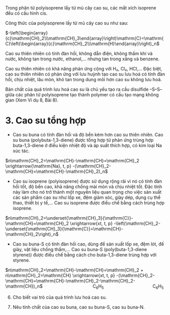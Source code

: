 Trong phân tử polyisoprene lấy từ mủ cây cao su, các mắt xích isoprene đều có cấu hình cis.

Công thức của polyisoprene lấy từ mủ cây cao su như sau:

$-\left(\begin{array}{c}\mathrm{CH}_2\\\mathrm{CH}_3\end{array}\right)\mathrm{C}=\mathrm{C}\left(\begin{array}{c}\mathrm{CH}_2\\\mathrm{H}\end{array}\right)_n$

Cao su thiên nhiên có tính đàn hồi, không dẫn điện, không thấm khí và nước, không tan trong nước, ethanol,... nhưng tan trong xăng và benzene.

Cao su thiên nhiên có khả năng phản ứng cộng với H₂, Cl₂, HCl,... Đặc biệt, cao su thiên nhiên có phản ứng với lưu huỳnh tạo cao su lưu hoá có tính đàn hồi, chịu nhiệt, lâu mòn, khó tan trong dung môi hơn cao su không lưu hoá.

Bản chất của quá trình lưu hoá cao su là chủ yếu tạo ra cầu disulfide –S–S– giữa các phân tử polyisoprene tạo thành polymer có cấu tạo mạng không gian (Xem Ví dụ 8, Bài 8).

# 3. Cao su tổng hợp

- Cao su buna có tính đàn hồi và độ bền kém hơn cao su thiên nhiên. Cao su buna (polybuta-1,3-diene) được tổng hợp từ phản ứng trùng hợp buta-1,3-diene ở điều kiện nhiệt độ và áp suất thích hợp, có kim loại Na xúc tác.

$n\mathrm{CH}_2=\mathrm{CH}-\mathrm{CH}=\mathrm{CH}_2 \xrightarrow{\mathrm{Na}, t, p} -(\mathrm{CH}_2-\mathrm{CH}=\mathrm{CH}-\mathrm{CH}_2)_n$

- Cao su isoprene (polyisoprene) được sử dụng rộng rãi vì nó có tính đàn hồi tốt, độ bền cao, khả năng chống mài mòn và chịu nhiệt tốt. Đặc tính này làm cho nó trở thành một nguyên liệu quan trọng cho việc sản xuất các sản phẩm cao su như lốp xe, đệm giảm xóc, giày dép, dụng cụ thể thao, thiết bị y tế,... Cao su isoprene được điều chế bằng cách trùng hợp isoprene.

$n\mathrm{CH}_2=\underset{\mathrm{CH}_3}{\mathrm{C}}-\mathrm{CH}=\mathrm{CH}_2 \xrightarrow{xt, t, p} -\left(\mathrm{CH}_2-\underset{\mathrm{CH}_3}{\mathrm{C}}=\mathrm{CH}-\mathrm{CH}_2\right)_n$

- Cao su buna-S có tính đàn hồi cao, dùng để sản xuất lốp xe, đệm lót, đế giày, vật liệu chống thấm,... Cao su buna-S (poly(buta-1,3-diene styrene)) được điều chế bằng cách cho buta-1,3-diene trùng hợp với styrene.

$n\mathrm{CH}_2=\mathrm{CH}-\mathrm{CH}=\mathrm{CH}_2 + n\mathrm{CH}_2=\mathrm{CH} \xrightarrow{xt, t, p} -(\mathrm{CH}_2-\mathrm{CH}=\mathrm{CH}-\mathrm{CH}_2-\mathrm{CH}_2-\mathrm{CH})_n$
$\hspace{120pt} \mathrm{C}_6\mathrm{H}_5 \hspace{120pt} \mathrm{C}_6\mathrm{H}_5$

6. Cho biết vai trò của quá trình lưu hoá cao su.

7. Nêu tính chất của cao su buna, cao su buna-S, cao su buna-N.